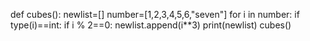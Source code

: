 def cubes():
newlist=[]
number=[1,2,3,4,5,6,"seven"]
for i in number: if type(i)==int:
if i % 2==0:
newlist.append(i**3)
print(newlist)
cubes()
